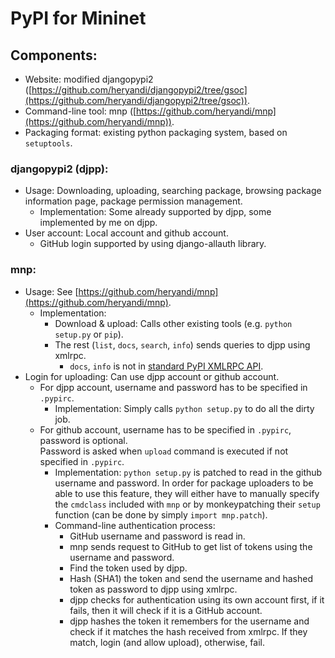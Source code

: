 # PyPI for Mininet

## Components:
- Website: modified djangopypi2 ([https://github.com/heryandi/djangopypi2/tree/gsoc](https://github.com/heryandi/djangopypi2/tree/gsoc)).
- Command-line tool: mnp ([https://github.com/heryandi/mnp](https://github.com/heryandi/mnp)).
- Packaging format: existing python packaging system, based on `setuptools`.

### djangopypi2 (djpp):
- Usage: Downloading, uploading, searching package, browsing package information page, package permission management.
  - Implementation: Some already supported by djpp, some implemented by me on djpp.
- User account: Local account and github account.
  - GitHub login supported by using django-allauth library.

### mnp:
- Usage: See [https://github.com/heryandi/mnp](https://github.com/heryandi/mnp).
  - Implementation:
     - Download & upload: Calls other existing tools (e.g. `python setup.py` or `pip`).
     - The rest (`list`, `docs`, `search`, `info`) sends queries to djpp using xmlrpc.
         - `docs`, `info` is not in [standard PyPI XMLRPC API](http://wiki.python.org/moin/PyPIXmlRpc).
- Login for uploading: Can use djpp account or github account.
  - For djpp account, username and password has to be specified in `.pypirc`.
     - Implementation: Simply calls `python setup.py` to do all the dirty job.
  - For github account, username has to be specified in `.pypirc`, password is optional.  
    Password is asked when `upload` command is executed if not specified in `.pypirc`.
     - Implementation: `python setup.py` is patched to read in the github username and password. In order for package uploaders to be able to use this feature, they will either have to manually specify the `cmdclass` included with `mnp` or by monkeypatching their `setup` function (can be done by simply `import mnp.patch`).
     - Command-line authentication process:
         - GitHub username and password is read in.
         - mnp sends request to GitHub to get list of tokens using the username and password.
         - Find the token used by djpp.
         - Hash (SHA1) the token and send the username and hashed token as password to djpp using xmlrpc.
         - djpp checks for authentication using its own account first, if it fails, then it will check if it is a GitHub account.
         - djpp hashes the token it remembers for the username and check if it matches the hash received from xmlrpc. If they match, login (and allow upload), otherwise, fail.

